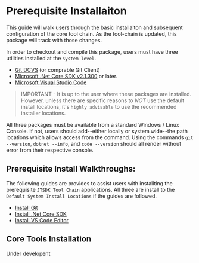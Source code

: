 # Prerequisite Installaiton

This guide will walk users through the basic installaiton and subsequent
configuration of the core tool chain. As the tool-chain is updated, this package will track with those changes.

In order to checkout and compile this package, users must have three
utilities installed at the `system level`.
* [Git DCVS](https://git-scm.com/) (or comprable Git Client)
* [Microsoft .Net Core SDK v2.1.300](https://www.microsoft.com/net/download/windows)
or later.
* [Microsoft Visual Studio Code](https://code.visualstudio.com/)

>IMPORTANT - It is up to the user where these packages are installed. However, 
unless there are specific reasons to *NOT* use the default install locations,
it's `highly advisable` to use the recommended installer locations.

All three packages must be available from a standard Windows / Linux Console. If
not, users should add--either locally or system wide--the path locations which
allows access from the command. Using the commands `git --version`,
`dotnet --info`, and `code --version` should all render without error from their 
respective console.

## Prerequisite Install Walkthroughs:
The following guides are provides to assist users with installting the 
prerequisite `JTSDK Tool Chain` applications. All three are install to the
`Default System Install Locations` if the guides are followed.

* [Install Git](install-git.md)
* [Install .Net Core SDK]()
* [Install VS Code Editor]()

## Core Tools Installation
Under developent